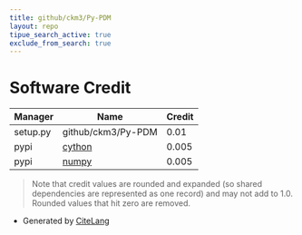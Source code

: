 ```yaml
---
title: github/ckm3/Py-PDM
layout: repo
tipue_search_active: true
exclude_from_search: true
---
```

# Software Credit

|Manager|Name|Credit|
|-------|----|------|
|setup.py|github/ckm3/Py-PDM|0.01|
|pypi|[cython](http://cython.org/)|0.005|
|pypi|[numpy](https://www.numpy.org)|0.005|


> Note that credit values are rounded and expanded (so shared dependencies are represented as one record) and may not add to 1.0. Rounded values that hit zero are removed.


- Generated by [CiteLang](https://github.com/vsoch/citelang)
